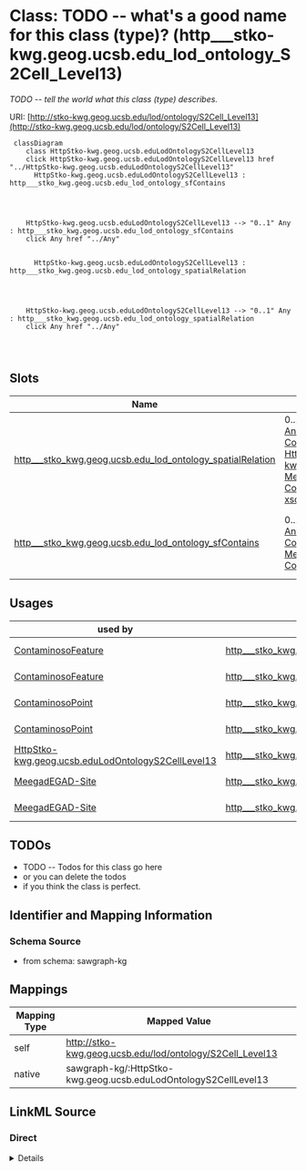 

# Class: TODO -- what's a good name for this class (type)? (http___stko-kwg.geog.ucsb.edu_lod_ontology_S2Cell_Level13)


_TODO -- tell the world what this class (type) describes._





URI: [http://stko-kwg.geog.ucsb.edu/lod/ontology/S2Cell_Level13](http://stko-kwg.geog.ucsb.edu/lod/ontology/S2Cell_Level13)






```mermaid
 classDiagram
    class HttpStko-kwg.geog.ucsb.eduLodOntologyS2CellLevel13
    click HttpStko-kwg.geog.ucsb.eduLodOntologyS2CellLevel13 href "../HttpStko-kwg.geog.ucsb.eduLodOntologyS2CellLevel13"
      HttpStko-kwg.geog.ucsb.eduLodOntologyS2CellLevel13 : http___stko_kwg.geog.ucsb.edu_lod_ontology_sfContains
        
          
    
    
    HttpStko-kwg.geog.ucsb.eduLodOntologyS2CellLevel13 --> "0..1" Any : http___stko_kwg.geog.ucsb.edu_lod_ontology_sfContains
    click Any href "../Any"

        
      HttpStko-kwg.geog.ucsb.eduLodOntologyS2CellLevel13 : http___stko_kwg.geog.ucsb.edu_lod_ontology_spatialRelation
        
          
    
    
    HttpStko-kwg.geog.ucsb.eduLodOntologyS2CellLevel13 --> "0..1" Any : http___stko_kwg.geog.ucsb.edu_lod_ontology_spatialRelation
    click Any href "../Any"

        
      
```




<!-- no inheritance hierarchy -->


## Slots

| Name | Cardinality and Range | Description | Inheritance |
| ---  | --- | --- | --- |
| [http___stko_kwg.geog.ucsb.edu_lod_ontology_spatialRelation](../slots/http___stko_kwg.geog.ucsb.edu_lod_ontology_spatialRelation.md) | 0..1 <br/> [Any](../classes/Any.md)&nbsp;or&nbsp;<br />[ContaminosoFeature](../classes/ContaminosoFeature.md)&nbsp;or&nbsp;<br />[HttpStko-kwg.geog.ucsb.eduLodOntologyS2CellLevel13](../classes/HttpStko-kwg.geog.ucsb.eduLodOntologyS2CellLevel13.md)&nbsp;or&nbsp;<br />[MeegadEGAD-Site](../classes/MeegadEGAD-Site.md)&nbsp;or&nbsp;<br />[ContaminosoPoint](../classes/ContaminosoPoint.md)&nbsp;or&nbsp;<br />[xsd:anyURI](http://www.w3.org/2001/XMLSchema#anyURI) | TODO -- tell the world what this slot (predicate) describes | direct |
| [http___stko_kwg.geog.ucsb.edu_lod_ontology_sfContains](../slots/http___stko_kwg.geog.ucsb.edu_lod_ontology_sfContains.md) | 0..1 <br/> [Any](../classes/Any.md)&nbsp;or&nbsp;<br />[ContaminosoFeature](../classes/ContaminosoFeature.md)&nbsp;or&nbsp;<br />[MeegadEGAD-Site](../classes/MeegadEGAD-Site.md)&nbsp;or&nbsp;<br />[ContaminosoPoint](../classes/ContaminosoPoint.md) | TODO -- tell the world what this slot (predicate) describes | direct |





## Usages

| used by | used in | type | used |
| ---  | --- | --- | --- |
| [ContaminosoFeature](../classes/ContaminosoFeature.md) | [http___stko_kwg.geog.ucsb.edu_lod_ontology_spatialRelation](../slots/http___stko_kwg.geog.ucsb.edu_lod_ontology_spatialRelation.md) | any_of[range] | [HttpStko-kwg.geog.ucsb.eduLodOntologyS2CellLevel13](../classes/HttpStko-kwg.geog.ucsb.eduLodOntologyS2CellLevel13.md) |
| [ContaminosoFeature](../classes/ContaminosoFeature.md) | [http___stko_kwg.geog.ucsb.edu_lod_ontology_sfWithin](../slots/http___stko_kwg.geog.ucsb.edu_lod_ontology_sfWithin.md) | any_of[range] | [HttpStko-kwg.geog.ucsb.eduLodOntologyS2CellLevel13](../classes/HttpStko-kwg.geog.ucsb.eduLodOntologyS2CellLevel13.md) |
| [ContaminosoPoint](../classes/ContaminosoPoint.md) | [http___stko_kwg.geog.ucsb.edu_lod_ontology_spatialRelation](../slots/http___stko_kwg.geog.ucsb.edu_lod_ontology_spatialRelation.md) | any_of[range] | [HttpStko-kwg.geog.ucsb.eduLodOntologyS2CellLevel13](../classes/HttpStko-kwg.geog.ucsb.eduLodOntologyS2CellLevel13.md) |
| [ContaminosoPoint](../classes/ContaminosoPoint.md) | [http___stko_kwg.geog.ucsb.edu_lod_ontology_sfWithin](../slots/http___stko_kwg.geog.ucsb.edu_lod_ontology_sfWithin.md) | any_of[range] | [HttpStko-kwg.geog.ucsb.eduLodOntologyS2CellLevel13](../classes/HttpStko-kwg.geog.ucsb.eduLodOntologyS2CellLevel13.md) |
| [HttpStko-kwg.geog.ucsb.eduLodOntologyS2CellLevel13](../classes/HttpStko-kwg.geog.ucsb.eduLodOntologyS2CellLevel13.md) | [http___stko_kwg.geog.ucsb.edu_lod_ontology_spatialRelation](../slots/http___stko_kwg.geog.ucsb.edu_lod_ontology_spatialRelation.md) | any_of[range] | [HttpStko-kwg.geog.ucsb.eduLodOntologyS2CellLevel13](../classes/HttpStko-kwg.geog.ucsb.eduLodOntologyS2CellLevel13.md) |
| [MeegadEGAD-Site](../classes/MeegadEGAD-Site.md) | [http___stko_kwg.geog.ucsb.edu_lod_ontology_spatialRelation](../slots/http___stko_kwg.geog.ucsb.edu_lod_ontology_spatialRelation.md) | any_of[range] | [HttpStko-kwg.geog.ucsb.eduLodOntologyS2CellLevel13](../classes/HttpStko-kwg.geog.ucsb.eduLodOntologyS2CellLevel13.md) |
| [MeegadEGAD-Site](../classes/MeegadEGAD-Site.md) | [http___stko_kwg.geog.ucsb.edu_lod_ontology_sfWithin](../slots/http___stko_kwg.geog.ucsb.edu_lod_ontology_sfWithin.md) | any_of[range] | [HttpStko-kwg.geog.ucsb.eduLodOntologyS2CellLevel13](../classes/HttpStko-kwg.geog.ucsb.eduLodOntologyS2CellLevel13.md) |






## TODOs

* TODO -- Todos for this class go here
* or you can delete the todos
* if you think the class is perfect.

## Identifier and Mapping Information







### Schema Source


* from schema: sawgraph-kg




## Mappings

| Mapping Type | Mapped Value |
| ---  | ---  |
| self | http://stko-kwg.geog.ucsb.edu/lod/ontology/S2Cell_Level13 |
| native | sawgraph-kg/:HttpStko-kwg.geog.ucsb.eduLodOntologyS2CellLevel13 |







## LinkML Source

<!-- TODO: investigate https://stackoverflow.com/questions/37606292/how-to-create-tabbed-code-blocks-in-mkdocs-or-sphinx -->

### Direct

<details>
```yaml
name: http___stko-kwg.geog.ucsb.edu_lod_ontology_S2Cell_Level13
description: TODO -- tell the world what this class (type) describes.
title: TODO -- what's a good name for this class (type)?
todos:
- TODO -- Todos for this class go here
- or you can delete the todos
- if you think the class is perfect.
notes:
- Class with 86332 occurences.
from_schema: sawgraph-kg
slots:
- http___stko-kwg.geog.ucsb.edu_lod_ontology_spatialRelation
- http___stko-kwg.geog.ucsb.edu_lod_ontology_sfContains
class_uri: http://stko-kwg.geog.ucsb.edu/lod/ontology/S2Cell_Level13

```
</details>

### Induced

<details>
```yaml
name: http___stko-kwg.geog.ucsb.edu_lod_ontology_S2Cell_Level13
description: TODO -- tell the world what this class (type) describes.
title: TODO -- what's a good name for this class (type)?
todos:
- TODO -- Todos for this class go here
- or you can delete the todos
- if you think the class is perfect.
notes:
- Class with 86332 occurences.
from_schema: sawgraph-kg
attributes:
  http___stko-kwg.geog.ucsb.edu_lod_ontology_spatialRelation:
    name: http___stko-kwg.geog.ucsb.edu_lod_ontology_spatialRelation
    description: TODO -- tell the world what this slot (predicate) describes.
    title: TODO -- tell the world what this slot (predicate) describes.
    todos:
    - TODO -- Todos for this slot go here
    - or you can delete the todos
    - if you think the class is perfect.
    comments:
    - 4502 occurrences with subject type contaminoso_Point and object type http___stko-kwg.geog.ucsb.edu_lod_ontology_S2Cell_Level13.
    - 4509 occurrences with subject type contaminoso_Point and object type uri.
    - 883 occurrences with subject type meegad_EGAD-Site and object type http___stko-kwg.geog.ucsb.edu_lod_ontology_S2Cell_Level13.
    - 883 occurrences with subject type meegad_EGAD-Site and object type uri.
    - 166097 occurrences with subject type contaminoso_Feature and object type uri.
    - 83049 occurrences with subject type contaminoso_Feature and object type http___stko-kwg.geog.ucsb.edu_lod_ontology_S2Cell_Level13.
    - 166097 occurrences with untyped subjects and object type http://sawgraph.spatialai.org/v1/contaminoso#Feature.
    - 83049 occurrences with subject type http___stko-kwg.geog.ucsb.edu_lod_ontology_S2Cell_Level13
      and object type contaminoso_Feature.
    - 4502 occurrences with subject type http___stko-kwg.geog.ucsb.edu_lod_ontology_S2Cell_Level13
      and object type contaminoso_Point.
    - 883 occurrences with subject type http___stko-kwg.geog.ucsb.edu_lod_ontology_S2Cell_Level13
      and object type meegad_EGAD-Site.
    - 4509 occurrences with untyped subjects and object type http://sawgraph.spatialai.org/v1/contaminoso#Point.
    - 883 occurrences with untyped subjects and object type http://sawgraph.spatialai.org/v1/me-egad#EGAD-Site.
    examples:
    - value: http://sawgraph.spatialai.org/v1/me-egad-data#samplePoint.99544 http://stko-kwg.geog.ucsb.edu/lod/ontology/spatialRelation
        http://stko-kwg.geog.ucsb.edu/lod/resource/s2.level13.5525962011738898432
    - value: http://sawgraph.spatialai.org/v1/me-egad-data#samplePoint.100410 http://stko-kwg.geog.ucsb.edu/lod/ontology/spatialRelation
        https://datacommons.org/browser/geoId/2302778255
    - value: http://sawgraph.spatialai.org/v1/me-egad-data#site.99425 http://stko-kwg.geog.ucsb.edu/lod/ontology/spatialRelation
        http://stko-kwg.geog.ucsb.edu/lod/resource/s2.level13.5526457204288258048
    - value: http://sawgraph.spatialai.org/v1/me-egad-data#site.100843 http://stko-kwg.geog.ucsb.edu/lod/ontology/spatialRelation
        https://datacommons.org/browser/geoId/2301902795
    - value: http://sawgraph.spatialai.org/v1/me-mgs-data#d.MGS-Well.1 http://stko-kwg.geog.ucsb.edu/lod/ontology/spatialRelation
        http://stko-kwg.geog.ucsb.edu/lod/resource/s2.level13.12758972776866381824
    - value: http://sawgraph.spatialai.org/v1/me-mgs-data#d.MGS-Well.99999 http://stko-kwg.geog.ucsb.edu/lod/ontology/spatialRelation
        http://stko-kwg.geog.ucsb.edu/lod/resource/s2.level13.5526564922068041728
    - value: https://datacommons.org/browser/geoId/2303187985 http://stko-kwg.geog.ucsb.edu/lod/ontology/spatialRelation
        http://sawgraph.spatialai.org/v1/me-mgs-data#d.MGS-Well.99481
    - value: http://stko-kwg.geog.ucsb.edu/lod/resource/s2.level13.9935713923632201728
        http://stko-kwg.geog.ucsb.edu/lod/ontology/spatialRelation http://sawgraph.spatialai.org/v1/me-mgs-data#d.MGS-Well.109845
    - value: http://stko-kwg.geog.ucsb.edu/lod/resource/s2.level13.9935713992351678464
        http://stko-kwg.geog.ucsb.edu/lod/ontology/spatialRelation http://sawgraph.spatialai.org/v1/me-egad-data#samplePoint.140133
    - value: http://stko-kwg.geog.ucsb.edu/lod/resource/s2.level13.9935713923632201728
        http://stko-kwg.geog.ucsb.edu/lod/ontology/spatialRelation http://sawgraph.spatialai.org/v1/me-egad-data#site.79458
    - value: https://datacommons.org/browser/geoId/2303187985 http://stko-kwg.geog.ucsb.edu/lod/ontology/spatialRelation
        http://sawgraph.spatialai.org/v1/me-egad-data#samplePoint.150408
    - value: https://datacommons.org/browser/geoId/2303187985 http://stko-kwg.geog.ucsb.edu/lod/ontology/spatialRelation
        http://sawgraph.spatialai.org/v1/me-egad-data#site.47474
    from_schema: sawgraph-kg
    rank: 1000
    slot_uri: http://stko-kwg.geog.ucsb.edu/lod/ontology/spatialRelation
    alias: http___stko_kwg.geog.ucsb.edu_lod_ontology_spatialRelation
    owner: http___stko-kwg.geog.ucsb.edu_lod_ontology_S2Cell_Level13
    domain_of:
    - contaminoso_Feature
    - contaminoso_Point
    - http___stko-kwg.geog.ucsb.edu_lod_ontology_S2Cell_Level13
    - meegad_EGAD-Site
    range: Any
    any_of:
    - range: contaminoso_Feature
    - range: http___stko-kwg.geog.ucsb.edu_lod_ontology_S2Cell_Level13
    - range: meegad_EGAD-Site
    - range: contaminoso_Point
    - range: uri
  http___stko-kwg.geog.ucsb.edu_lod_ontology_sfContains:
    name: http___stko-kwg.geog.ucsb.edu_lod_ontology_sfContains
    description: TODO -- tell the world what this slot (predicate) describes.
    title: TODO -- tell the world what this slot (predicate) describes.
    todos:
    - TODO -- Todos for this slot go here
    - or you can delete the todos
    - if you think the class is perfect.
    comments:
    - 166097 occurrences with untyped subjects and object type http://sawgraph.spatialai.org/v1/contaminoso#Feature.
    - 83049 occurrences with subject type http___stko-kwg.geog.ucsb.edu_lod_ontology_S2Cell_Level13
      and object type contaminoso_Feature.
    - 4502 occurrences with subject type http___stko-kwg.geog.ucsb.edu_lod_ontology_S2Cell_Level13
      and object type contaminoso_Point.
    - 883 occurrences with subject type http___stko-kwg.geog.ucsb.edu_lod_ontology_S2Cell_Level13
      and object type meegad_EGAD-Site.
    - 4509 occurrences with untyped subjects and object type http://sawgraph.spatialai.org/v1/contaminoso#Point.
    - 883 occurrences with untyped subjects and object type http://sawgraph.spatialai.org/v1/me-egad#EGAD-Site.
    examples:
    - value: https://datacommons.org/browser/geoId/2303187985 http://stko-kwg.geog.ucsb.edu/lod/ontology/sfContains
        http://sawgraph.spatialai.org/v1/me-mgs-data#d.MGS-Well.99481
    - value: http://stko-kwg.geog.ucsb.edu/lod/resource/s2.level13.9935713923632201728
        http://stko-kwg.geog.ucsb.edu/lod/ontology/sfContains http://sawgraph.spatialai.org/v1/me-mgs-data#d.MGS-Well.109845
    - value: http://stko-kwg.geog.ucsb.edu/lod/resource/s2.level13.9935713992351678464
        http://stko-kwg.geog.ucsb.edu/lod/ontology/sfContains http://sawgraph.spatialai.org/v1/me-egad-data#samplePoint.140133
    - value: http://stko-kwg.geog.ucsb.edu/lod/resource/s2.level13.9935713923632201728
        http://stko-kwg.geog.ucsb.edu/lod/ontology/sfContains http://sawgraph.spatialai.org/v1/me-egad-data#site.79458
    - value: https://datacommons.org/browser/geoId/2303187985 http://stko-kwg.geog.ucsb.edu/lod/ontology/sfContains
        http://sawgraph.spatialai.org/v1/me-egad-data#samplePoint.150408
    - value: https://datacommons.org/browser/geoId/2303187985 http://stko-kwg.geog.ucsb.edu/lod/ontology/sfContains
        http://sawgraph.spatialai.org/v1/me-egad-data#site.47474
    from_schema: sawgraph-kg
    rank: 1000
    slot_uri: http://stko-kwg.geog.ucsb.edu/lod/ontology/sfContains
    alias: http___stko_kwg.geog.ucsb.edu_lod_ontology_sfContains
    owner: http___stko-kwg.geog.ucsb.edu_lod_ontology_S2Cell_Level13
    domain_of:
    - http___stko-kwg.geog.ucsb.edu_lod_ontology_S2Cell_Level13
    subproperty_of: http___stko-kwg.geog.ucsb.edu_lod_ontology_spatialRelation
    range: Any
    any_of:
    - range: contaminoso_Feature
    - range: meegad_EGAD-Site
    - range: contaminoso_Point
class_uri: http://stko-kwg.geog.ucsb.edu/lod/ontology/S2Cell_Level13

```
</details>